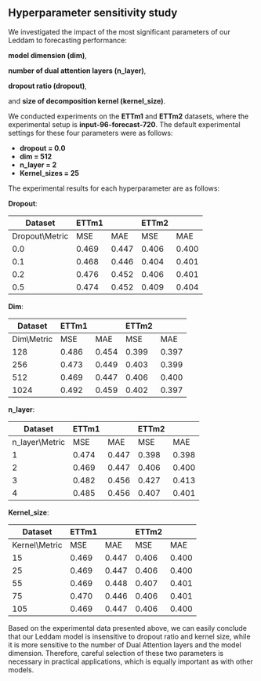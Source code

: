 ## Hyperparameter sensitivity study

We investigated the impact of the most significant parameters of our Leddam to forecasting performance: 

**model dimension (dim)**, 

**number of dual attention layers (n_layer)**, 

**dropout ratio (dropout)**, 

and **size of decomposition kernel (kernel_size)**. 

We conducted experiments on the **ETTm1** and **ETTm2** datasets, where the experimental setup is **input-96-forecast-720**. 
The default experimental settings for these four parameters were as follows:

- **dropout = 0.0**
- **dim = 512**
- **n_layer = 2**
- **Kernel_sizes = 25**
  
The experimental results for each hyperparameter are as follows:

**Dropout**:

| Dataset        | ETTm1 |       | ETTm2 |       |
|----------------|-------|-------|-------|-------|
| Dropout\Metric | MSE   | MAE   | MSE   | MAE   |
| 0.0            | 0.469 | 0.447 | 0.406 | 0.400 |
| 0.1            | 0.468 | 0.446 | 0.404 | 0.401 |
| 0.2            | 0.476 | 0.452 | 0.406 | 0.401 |
| 0.5            | 0.474 | 0.452 | 0.409 | 0.404 |

**Dim**:

| Dataset        | ETTm1 |       | ETTm2 |       |
|----------------|-------|-------|-------|-------|
| Dim\Metric     | MSE   | MAE   | MSE   | MAE   |
| 128            | 0.486 | 0.454 | 0.399 | 0.397 |
| 256            | 0.473 | 0.449 | 0.403 | 0.399 |
| 512            | 0.469 | 0.447 | 0.406 | 0.400 |
| 1024           | 0.492 | 0.459 | 0.402 | 0.397 |

**n_layer**:

| Dataset        | ETTm1 |       | ETTm2 |       |
|----------------|-------|-------|-------|-------|
| n_layer\Metric | MSE   | MAE   | MSE   | MAE   |
| 1              | 0.474 | 0.447 | 0.398 | 0.398 |
| 2              | 0.469 | 0.447 | 0.406 | 0.400 |
| 3              | 0.482 | 0.456 | 0.427 | 0.413 |
| 4              | 0.485 | 0.456 | 0.407 | 0.401 |

**Kernel_size**:

| Dataset        | ETTm1 |       | ETTm2 |       |
|----------------|-------|-------|-------|-------|
| Kernel\Metric  | MSE   | MAE   | MSE   | MAE   |
| 15             | 0.469 | 0.447 | 0.406 | 0.400 |
| 25             | 0.469 | 0.447 | 0.406 | 0.400 |
| 55             | 0.469 | 0.448 | 0.407 | 0.401 |
| 75             | 0.470 | 0.446 | 0.406 | 0.401 |
| 105            | 0.469 | 0.447 | 0.406 | 0.400 |

Based on the experimental data presented above, we can easily conclude that our Leddam model is insensitive to dropout ratio and kernel size, while it is more sensitive to the number of Dual Attention layers and the model dimension. Therefore, careful selection of these two parameters is necessary in practical applications, which is equally important as with other models.

